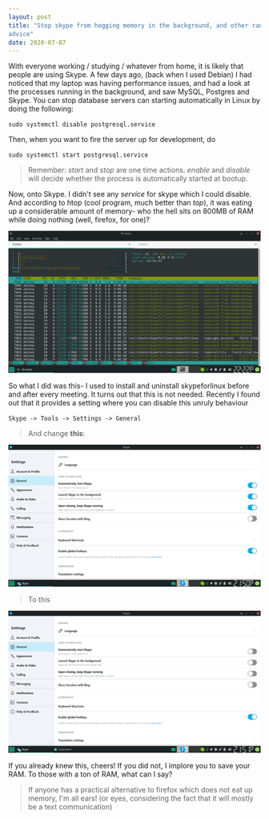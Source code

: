 ```yaml
---
layout: post
title: "Stop skype from hogging memory in the background, and other random
advice"
date: 2020-07-07
---
```


With everyone working / studying / whatever from home, it is likely that people
are using Skype. A few days ago, (back when I used Debian) I had noticed that my
laptop was having performance issues, and had a look at the processes running in
the background, and saw MySQL, Postgres and Skype. You can stop database servers
can starting automatically in Linux by doing the following:

	sudo systemctl disable postgresql.service

Then, when you want to fire the server up for development, do

	sudo systemctl start postgresql.service

> Remember: *start* and *stop* are one time actions. *enable* and *disable* will
> decide whether the process is automatically started at bootup. 

Now, onto Skype. I didn't see any *service* for skype which I could disable. And
according to htop (cool program, much better than *top*), it was eating up a
considerable amount of memory- who the hell sits on 800MB of RAM while doing
nothing (well, firefox, for one)? 

![Skype hogging memory](/assets/skype_hogging_memory.png)

So what I did was this- I used to install and uninstall skypeforlinux before and
after every meeting. It turns out that this is not needed. Recently I found out
that it provides a setting where you can disable this unruly behaviour

	Skype -> Tools -> Settings -> General

> And change **this**:

![Skype with bad settings enabled](/assets/skype_settings.png)

> To this

![Skype with bad settings disabled](/assets/skype_disabled.png)

If you already knew this, cheers! If you did not, I implore you to save your
RAM. To those with a ton of RAM, what can I say?

> If anyone has a practical alternative to firefox which does not eat up memory,
> I'm all ears! (or eyes, considering the fact that it will mostly be a text
> communication)
